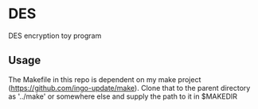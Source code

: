 # DES

DES encryption toy program

## Usage

The Makefile in this repo is dependent on my make project (https://github.com/ingo-update/make).
Clone that to the parent directory as '../make' or somewhere else and supply the path to it in $MAKEDIR
